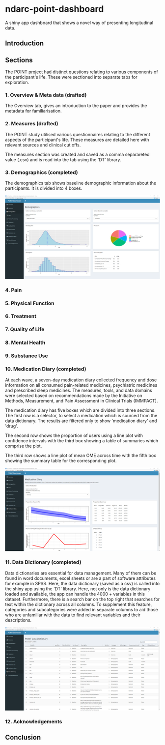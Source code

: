 # ndarc-point-dashboard
A shiny app dashboard that shows a novel way of presenting longitudinal data. 

## Introduction

## Sections
The POINT project had distinct questions relating to various components of the participant's life. These were sectioned into separate tabs for exploration. 

### 1. Overview & Meta data (drafted)
The Overview tab, gives an introduction to the paper and provides the metadata for familiarisation. 

### 2. Measures (drafted)
The POINT study utilised various questionnaires relating to the different aspects of the participant's life. These measures are detailed here with relevant sources and clinical cut offs.

The measures section was created and saved as a comma separareted value (.csv) and is read into the tab using the 'DT' library.

### 3. Demographics (completed)
The demographics tab shows baseline demographic information about the participants. It is divided into 4 boxes.

![Alt text](screenshots/demographics.png?raw=true "Screenshot of the demographics tab.")
### 4. Pain

### 5. Physical Function

### 6. Treatment

### 7. Quality of Life

### 8. Mental Health

### 9. Substance Use

### 10. Medication Diary (completed)
At each wave, a seven-day medication diary collected frequency and dose information on all consumed pain-related medicines, psychiatric medicines and prescribed sleep medicines. The measures, tools, and data domains were selected based on recommendations made by the Initiative on Methods, Measurement, and Pain Assessment in Clinical Trials (IMMPACT).

The medication diary has five boxes which are divided into three sections. The first row is a selector, to select a medication which is sourced from the data dictionary. The results are filtered only to show 'medication diary' and 'drug'. 

The second row shows the proportion of users using a line plot with confidence intervals with the third box showing a table of summaries which comprise the plot. 

The third row shows a line plot of mean OME across time with the fifth box showing the summary table for the corresponding plot. 

![Alt text](screenshots/medication-diary.png?raw=true "Screenshot of the medication diary tab.")

### 11. Data Dictionary (completed)
Data dictionaries are essential for data management. Many of them can be found in word documents, excel sheets or are a part of software attributes for example in SPSS. Here, the data dictionary (saved as a csv) is called into the shiny app using the 'DT' library. Here, not only is the data dictionary loaded and available, the app can handle the 4000 + variables in this dataset. Furthermore, there is a search bar on the top right that searches for text within the dictionary across all columns. To supplement this feature, categories and subcategories were added in separate columns to aid those who are unfamiliar with the data to find relevant variables and their descriptions.

![Alt text](screenshots/data-dictionary.png?raw=true "Screenshot of the data dictionary tab.")

### 12. Acknowledgements

## Conclusion